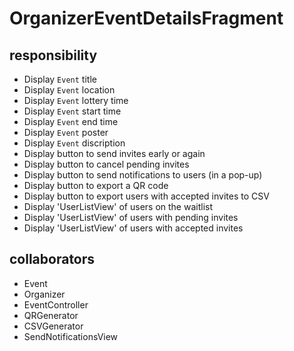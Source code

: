 # OrganizerEventDetailsFragment
## responsibility
- Display `Event` title
- Display `Event` location
- Display `Event` lottery time
- Display `Event` start time
- Display `Event` end time
- Display `Event` poster
- Display `Event` discription
- Display button to send invites early or again
- Display button to cancel pending invites
- Display button to send notifications to users (in a pop-up)
- Display button to export a QR code
- Display button to export users with accepted invites to CSV
- Display 'UserListView' of users on the waitlist
- Display 'UserListView' of users with pending invites
- Display 'UserListView' of users with accepted invites
## collaborators
- Event
- Organizer
- EventController
- QRGenerator
- CSVGenerator
- SendNotificationsView